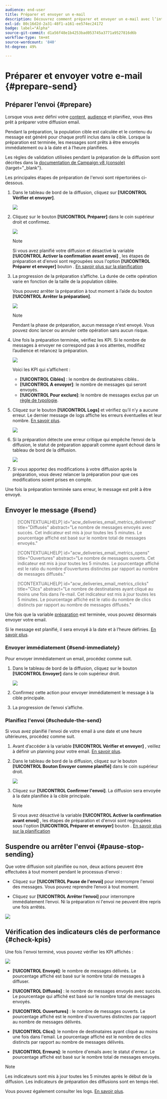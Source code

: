 ```yaml
---
audience: end-user
title: Préparer et envoyer un e-mail
description: Découvrez comment préparer et envoyer un e-mail avec l’interface utilisateur web de Campaign.
exl-id: 80c16d2d-2a31-48f1-a161-ee574ec24172
badge: label="Alpha"
source-git-commit: d1a56f48e1b4253bad053745a3771a9527816d6b
workflow-type: tm+mt
source-wordcount: '840'
ht-degree: 49%

---
```



# Préparer et envoyer votre e-mail {#prepare-send}

## Préparer l’envoi {#prepare}

Lorsque vous avez défini votre [content](../content/edit-content.md), [audience](../audience/add-audience.md) et planifiez, vous êtes prêt à préparer votre diffusion email.

Pendant la préparation, la population cible est calculée et le contenu du message est généré pour chaque profil inclus dans la cible. Lorsque la préparation est terminée, les messages sont prêts à être envoyés immédiatement ou à la date et à l’heure planifiées.

Les règles de validation utilisées pendant la préparation de la diffusion sont décrites dans la [documentation de Campaign v8 (console)](https://experienceleague.adobe.com/docs/campaign/campaign-v8/campaigns/send/validate/delivery-analysis.html?lang=fr){target="_blank"}.

Les principales étapes de préparation de l&#39;envoi sont répertoriées ci-dessous.

1. Dans le tableau de bord de la diffusion, cliquez sur **[!UICONTROL Vérifier et envoyer]**.

   ![](assets/email-review-and-send.png)


1. Cliquez sur le bouton **[!UICONTROL Préparer]** dans le coin supérieur droit et confirmez.

   ![](assets/email-prepare.png)

   >[!NOTE]
   >
   >Si vous avez planifié votre diffusion et désactivé la variable **[!UICONTROL Activer la confirmation avant envoi]** , les étapes de préparation et d&#39;envoi sont regroupées sous l&#39;option **[!UICONTROL Préparer et envoyer]** bouton . [En savoir plus sur la planification](../email/create-email.md#schedule)

1. La progression de la préparation s’affiche. La durée de cette opération varie en fonction de la taille de la population ciblée.

   Vous pouvez arrêter la préparation à tout moment à l’aide du bouton **[!UICONTROL Arrêter la préparation]**.

   ![](assets/email-stop-preparation.png)

   >[!NOTE]
   >Pendant la phase de préparation, aucun message n&#39;est envoyé. Vous pouvez donc lancer ou annuler cette opération sans aucun risque.

1. Une fois la préparation terminée, vérifiez les KPI. Si le nombre de messages à envoyer ne correspond pas à vos attentes, modifiez l’audience et relancez la préparation.

   ![](assets/email-preparation-complete.png)

   Voici les KPI qui s’affichent :

   * **[!UICONTROL Ciblés]** : le nombre de destinataires ciblés..
   * **[!UICONTROL A envoyer]**: le nombre de messages qui seront envoyés.
   * **[!UICONTROL Pour exclure]**: le nombre de messages exclus par un [règle de typologie](../advanced-settings/delivery-settings.md#typology).

1. Cliquez sur le bouton **[!UICONTROL Logs]** et vérifiez qu’il n’y a aucune erreur. Le dernier message de logs affiche les erreurs éventuelles et leur nombre. [En savoir plus](delivery-logs.md).

   ![](assets/email-prepare-logs.png)

1. Si la préparation détecte une erreur critique qui empêche l’envoi de la diffusion, le statut de préparation apparaît comme ayant échoué dans le tableau de bord de la diffusion.

   ![](assets/email-prepare-error.png)

1. Si vous apportez des modifications à votre diffusion après la préparation, vous devez relancer la préparation pour que ces modifications soient prises en compte.

Une fois la préparation terminée sans erreur, le message est prêt à être envoyé.

## Envoyer le message {#send}

>[!CONTEXTUALHELP]
>id="acw_deliveries_email_metrics_delivered"
>title="Diffusés"
>abstract="Le nombre de messages envoyés avec succès. Cet indicateur est mis à jour toutes les 5 minutes. Le pourcentage affiché est basé sur le nombre total de messages envoyés."

>[!CONTEXTUALHELP]
>id="acw_deliveries_email_metrics_opens"
>title="Ouvertures"
>abstract="Le nombre de messages ouverts. Cet indicateur est mis à jour toutes les 5 minutes. Le pourcentage affiché est le ratio du nombre d’ouvertures distinctes par rapport au nombre de messages diffusés."

>[!CONTEXTUALHELP]
>id="acw_deliveries_email_metrics_clicks"
>title="Clics"
>abstract="Le nombre de destinataires ayant cliqué au moins une fois dans l’e-mail. Cet indicateur est mis à jour toutes les 5 minutes. Le pourcentage affiché est le ratio du nombre de clics distincts par rapport au nombre de messages diffusés."

Une fois que la variable [préparation](#prepare) est terminée, vous pouvez désormais envoyer votre email.

Si le message est planifié, il sera envoyé à la date et à l’heure définies. [En savoir plus](#schedule-the-send).

### Envoyer immédiatement {#send-immediately}

Pour envoyer immédiatement un email, procédez comme suit.

1. Dans le tableau de bord de la diffusion, cliquez sur le bouton **[!UICONTROL Envoyer]** dans le coin supérieur droit.

   ![](assets/email-send.png)

1. Confirmez cette action pour envoyer immédiatement le message à la cible principale.

1. La progression de l’envoi s’affiche.

### Planifiez l&#39;envoi {#schedule-the-send}

Si vous avez planifié l&#39;envoi de votre email à une date et une heure ultérieures, procédez comme suit.

1. Avant d’accéder à la variable **[!UICONTROL Vérifier et envoyer]** , veillez à définir un planning pour votre email. [En savoir plus](../email/create-email.md#schedule).

1. Dans le tableau de bord de la diffusion, cliquez sur le bouton **[!UICONTROL Bouton Envoyer comme planifié]** dans le coin supérieur droit.

   ![](assets/email-send-as-scheduled.png)

1. Cliquez sur **[!UICONTROL Confirmer l&#39;envoi]**. La diffusion sera envoyée à la date planifiée à la cible principale.

   >[!NOTE]
   >
   >Si vous avez désactivé la variable **[!UICONTROL Activer la confirmation avant envoi]** , les étapes de préparation et d&#39;envoi sont regroupées sous l&#39;option **[!UICONTROL Préparer et envoyer]** bouton . [En savoir plus sur la planification](../email/create-email.md#schedule)

## Suspendre ou arrêter l&#39;envoi {#pause-stop-sending}

Que votre diffusion soit planifiée ou non, deux actions peuvent être effectuées à tout moment pendant le processus d&#39;envoi :

* Cliquez sur **[!UICONTROL Pause de l&#39;envoi]** pour interrompre l&#39;envoi des messages. Vous pouvez reprendre l’envoi à tout moment.

* Cliquez sur **[!UICONTROL Arrêter l’envoi]** pour interrompre immédiatement l’envoi. Ni la préparation ni l&#39;envoi ne peuvent être repris une fois arrêtés.

![](assets/email-send-pause-or-stop.png)

## Vérification des indicateurs clés de performance {#check-kpis}

Une fois l&#39;envoi terminé, vous pouvez vérifier les KPI affichés :

![](assets/email-send-kpis.png)

* **[!UICONTROL Envoyé]**: le nombre de messages délivrés. Le pourcentage affiché est basé sur le nombre total de messages à diffuser.

* **[!UICONTROL Diffusés]** : le nombre de messages envoyés avec succès. Le pourcentage qui affiché est basé sur le nombre total de messages envoyés.

* **[!UICONTROL Ouvertures]** : le nombre de messages ouverts. Le pourcentage affiché est le nombre d&#39;ouvertures distinctes par rapport au nombre de messages délivrés.

* **[!UICONTROL Clics]**: le nombre de destinataires ayant cliqué au moins une fois dans l&#39;email. Le pourcentage affiché est le nombre de clics distincts par rapport au nombre de messages délivrés.

* **[!UICONTROL Erreurs]**: le nombre d&#39;emails avec le statut d&#39;erreur. Le pourcentage affiché est basé sur le nombre total de messages envoyés.

>[!NOTE]
>
>Les indicateurs sont mis à jour toutes les 5 minutes après le début de la diffusion. Les indicateurs de préparation des diffusions sont en temps réel.

Vous pouvez également consulter les logs. [En savoir plus](delivery-logs.md).